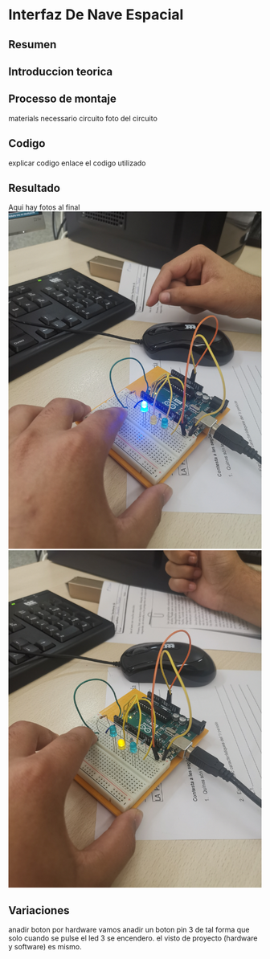 # Interfaz De Nave Espacial


## Resumen



## Introduccion teorica


## Processo de montaje
materials necessario 
circuito
foto del circuito


## Codigo
explicar codigo
enlace el codigo utilizado




## Resultado
Aqui hay fotos al final
![](https://raw.githubusercontent.com/Hanzla55/Arduino/main/Interfaz%20DE%20nave.jpg)
![](https://raw.githubusercontent.com/Hanzla55/Arduino/main/interfaz%20de%20nave.jpg)




## Variaciones
anadir boton por hardware 
vamos anadir un boton pin 3 de tal forma que solo cuando se pulse  el led 3 se encendero. el visto de proyecto (hardware y software) es mismo.







